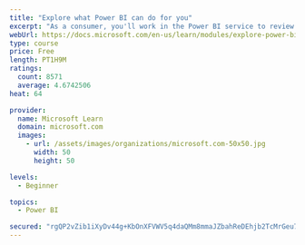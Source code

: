 ```yaml
---
title: "Explore what Power BI can do for you"
excerpt: "As a consumer, you'll work in the Power BI service to review and interact with content that has been shared with you. This module provides the foundational information that you need to work effectively in the Power BI service."
webUrl: https://docs.microsoft.com/en-us/learn/modules/explore-power-bi-service/
type: course
price: Free
length: PT1H9M
ratings:
  count: 8571
  average: 4.6742506
heat: 64

provider:
  name: Microsoft Learn
  domain: microsoft.com
  images:
    - url: /assets/images/organizations/microsoft.com-50x50.jpg
      width: 50
      height: 50

levels:
  - Beginner

topics:
  - Power BI

secured: "rgQP2vZib1iXyDv44g+KbOnXFVWV5q4daQMm8mmaJZbahReDEhjb2TcMrGeu7oAOIo/Gvp4YKE0TP4NejJuWPFYQKk70WeJoszE+mK8V/tCPJYJ3OubcNFMOVO2oCyHw1Uwn6Cb2D0V2PVmm3O3tNO3Nv94gzJv50mWiRa15cQ4dM7Zou+zOD5riLYHsfIaeR2MpUYKzG9c4nA2jlyeGSDR/FXNdBoUQhgS9CiauDpr0qeWvNFzECrQanAuvfledonKU85PviJLE7wycaux/3eC7bIBvUMvidcTDiWRQYSUcwsbhKFbV2JXw4zasDoXkFAQM9HDnUQIb7f6f/qnFXRCZuUCxTu63iDExxzolUz6Uy1Vp7xPD7DUNi6oa0s4PbKIB9/K7Sd+VL2sHLyMTU8/OH3qyHDvj6N71nQFbBJo=;V+Kv3oniLNgwW4XzNxfyAA=="
---
```


